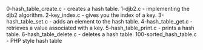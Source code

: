 0-hash_table_create.c - creates a hash table.
1-djb2.c - implementing the djb2 algorithm.
2-key_index.c - gives you the index of a key.
3-hash_table_set.c - adds an element to the hash table.
4-hash_table_get.c - retrieves a value associated with a key.
5-hash_table_print.c - prints a hash table.
6-hash_table_delete.c - deletes a hash table.
100-sorted_hash_table.c - PHP style hash table
